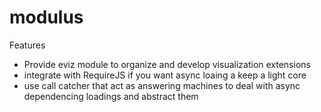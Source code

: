modulus
=======
Features
 - Provide eviz module to organize and develop visualization extensions
 - integrate with RequireJS if you want async loaing a keep a light core
 - use call catcher that act as answering machines to deal with async dependencing loadings and abstract them
